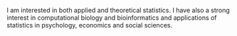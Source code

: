 I am interested in both applied and theoretical statistics.
I have also a strong interest in computational biology and bioinformatics
and applications of statistics in psychology, economics and social sciences.